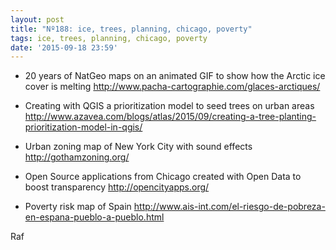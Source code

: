 ```yaml
---
layout: post
title: "Nº188: ice, trees, planning, chicago, poverty"
tags: ice, trees, planning, chicago, poverty
date: '2015-09-18 23:59'
---
```



* 20 years of NatGeo maps on an animated GIF to show how the Arctic ice cover is melting
  http://www.pacha-cartographie.com/glaces-arctiques/

* Creating with QGIS a prioritization model to seed trees on urban areas
  http://www.azavea.com/blogs/atlas/2015/09/creating-a-tree-planting-prioritization-model-in-qgis/

* Urban zoning map of New York City with sound effects
  http://gothamzoning.org/

* Open Source applications from Chicago created with Open Data to boost transparency
  http://opencityapps.org/

* Poverty risk map of Spain
  http://www.ais-int.com/el-riesgo-de-pobreza-en-espana-pueblo-a-pueblo.html

Raf
